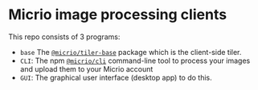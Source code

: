 # Micrio image processing clients

This repo consists of 3 programs:

* `base` The [`@micrio/tiler-base`](https://www.npmjs.com/package/@micrio/tiler-base) package which is the client-side tiler.
* `CLI`: The npm [`@micrio/cli`](https://www.npmjs.com/package/@micrio/cli) command-line tool to process your images and upload them to your Micrio account
* `GUI`: The graphical user interface (desktop app) to do this.
